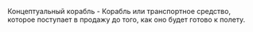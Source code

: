 Концептуальный корабль - Корабль или транспортное средство, которое поступает в продажу до того, как оно будет готово к полету.